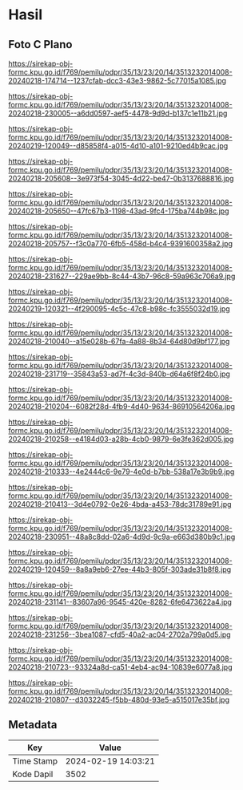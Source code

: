 # Hasil

## Foto C Plano

https://sirekap-obj-formc.kpu.go.id/f769/pemilu/pdpr/35/13/23/20/14/3513232014008-20240218-174714--1237cfab-dcc3-43e3-9862-5c77015a1085.jpg

https://sirekap-obj-formc.kpu.go.id/f769/pemilu/pdpr/35/13/23/20/14/3513232014008-20240218-230005--a6dd0597-aef5-4478-9d9d-b137c1e11b21.jpg

https://sirekap-obj-formc.kpu.go.id/f769/pemilu/pdpr/35/13/23/20/14/3513232014008-20240219-120049--d85858f4-a015-4d10-a101-9210ed4b9cac.jpg

https://sirekap-obj-formc.kpu.go.id/f769/pemilu/pdpr/35/13/23/20/14/3513232014008-20240218-205608--3e973f54-3045-4d22-be47-0b3137688816.jpg

https://sirekap-obj-formc.kpu.go.id/f769/pemilu/pdpr/35/13/23/20/14/3513232014008-20240218-205650--47fc67b3-1198-43ad-9fc4-175ba744b98c.jpg

https://sirekap-obj-formc.kpu.go.id/f769/pemilu/pdpr/35/13/23/20/14/3513232014008-20240218-205757--f3c0a770-6fb5-458d-b4c4-9391600358a2.jpg

https://sirekap-obj-formc.kpu.go.id/f769/pemilu/pdpr/35/13/23/20/14/3513232014008-20240218-231627--229ae9bb-8c44-43b7-96c8-59a963c706a9.jpg

https://sirekap-obj-formc.kpu.go.id/f769/pemilu/pdpr/35/13/23/20/14/3513232014008-20240219-120321--4f290095-4c5c-47c8-b98c-fc3555032d19.jpg

https://sirekap-obj-formc.kpu.go.id/f769/pemilu/pdpr/35/13/23/20/14/3513232014008-20240218-210040--a15e028b-67fa-4a88-8b34-64d80d9bf177.jpg

https://sirekap-obj-formc.kpu.go.id/f769/pemilu/pdpr/35/13/23/20/14/3513232014008-20240218-231719--35843a53-ad7f-4c3d-840b-d64a6f8f24b0.jpg

https://sirekap-obj-formc.kpu.go.id/f769/pemilu/pdpr/35/13/23/20/14/3513232014008-20240218-210204--6082f28d-4fb9-4d40-9634-86910564206a.jpg

https://sirekap-obj-formc.kpu.go.id/f769/pemilu/pdpr/35/13/23/20/14/3513232014008-20240218-210258--e4184d03-a28b-4cb0-9879-6e3fe362d005.jpg

https://sirekap-obj-formc.kpu.go.id/f769/pemilu/pdpr/35/13/23/20/14/3513232014008-20240218-210333--4e2444c6-9e79-4e0d-b7bb-538a17e3b9b9.jpg

https://sirekap-obj-formc.kpu.go.id/f769/pemilu/pdpr/35/13/23/20/14/3513232014008-20240218-210413--3d4e0792-0e26-4bda-a453-78dc31789e91.jpg

https://sirekap-obj-formc.kpu.go.id/f769/pemilu/pdpr/35/13/23/20/14/3513232014008-20240218-230951--48a8c8dd-02a6-4d9d-9c9a-e663d380b9c1.jpg

https://sirekap-obj-formc.kpu.go.id/f769/pemilu/pdpr/35/13/23/20/14/3513232014008-20240219-120459--8a8a9eb6-27ee-44b3-805f-303ade31b8f8.jpg

https://sirekap-obj-formc.kpu.go.id/f769/pemilu/pdpr/35/13/23/20/14/3513232014008-20240218-231141--83607a96-9545-420e-8282-6fe6473622a4.jpg

https://sirekap-obj-formc.kpu.go.id/f769/pemilu/pdpr/35/13/23/20/14/3513232014008-20240218-231256--3bea1087-cfd5-40a2-ac04-2702a799a0d5.jpg

https://sirekap-obj-formc.kpu.go.id/f769/pemilu/pdpr/35/13/23/20/14/3513232014008-20240218-210723--93324a8d-ca51-4eb4-ac94-10839e6077a8.jpg

https://sirekap-obj-formc.kpu.go.id/f769/pemilu/pdpr/35/13/23/20/14/3513232014008-20240218-210807--d3032245-f5bb-480d-93e5-a515017e35bf.jpg


## Metadata

| Key        | Value               |
| ---------- | ------------------- |
| Time Stamp | 2024-02-19 14:03:21 |
| Kode Dapil | 3502                |



